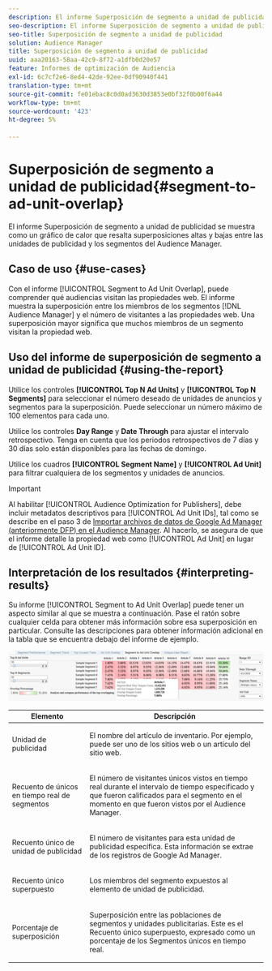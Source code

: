 ```yaml
---
description: El informe Superposición de segmento a unidad de publicidad se muestra como un gráfico de calor que resalta superposiciones altas y bajas entre las unidades de publicidad y los segmentos del Audience Manager.
seo-description: El informe Superposición de segmento a unidad de publicidad se muestra como un gráfico de calor que resalta superposiciones altas y bajas entre las unidades de publicidad y los segmentos del Audience Manager.
seo-title: Superposición de segmento a unidad de publicidad
solution: Audience Manager
title: Superposición de segmento a unidad de publicidad
uuid: aaa20163-58aa-42c9-8f72-a1dfb0d20e57
feature: Informes de optimización de Audiencia
exl-id: 6c7cf2e6-8ed4-42de-92ee-0df90940f441
translation-type: tm+mt
source-git-commit: fe01ebac8c0d0ad3630d3853e0bf32f0b00f6a44
workflow-type: tm+mt
source-wordcount: '423'
ht-degree: 5%

---
```


# Superposición de segmento a unidad de publicidad{#segment-to-ad-unit-overlap}

El informe Superposición de segmento a unidad de publicidad se muestra como un gráfico de calor que resalta superposiciones altas y bajas entre las unidades de publicidad y los segmentos del Audience Manager.

## Caso de uso {#use-cases}

Con el informe [!UICONTROL Segment to Ad Unit Overlap], puede comprender qué audiencias visitan las propiedades web. El informe muestra la superposición entre los miembros de los segmentos [!DNL Audience Manager] y el número de visitantes a las propiedades web. Una superposición mayor significa que muchos miembros de un segmento visitan la propiedad web.

## Uso del informe de superposición de segmento a unidad de publicidad {#using-the-report}

Utilice los controles **[!UICONTROL Top N Ad Units]** y **[!UICONTROL Top N Segments]** para seleccionar el número deseado de unidades de anuncios y segmentos para la superposición. Puede seleccionar un número máximo de 100 elementos para cada uno.

Utilice los controles **Day Range** y **Date Through** para ajustar el intervalo retrospectivo. Tenga en cuenta que los periodos retrospectivos de 7 días y 30 días solo están disponibles para las fechas de domingo.

Utilice los cuadros **[!UICONTROL Segment Name]** y **[!UICONTROL Ad Unit]** para filtrar cualquiera de los segmentos y unidades de anuncios.

>[!IMPORTANT]
>
>Al habilitar [!UICONTROL Audience Optimization for Publishers], debe incluir metadatos descriptivos para [!UICONTROL Ad Unit IDs], tal como se describe en el paso 3 de [Importar archivos de datos de Google Ad Manager (anteriormente DFP) en el Audience Manager](../../../reporting/audience-optimization-reports/aor-publishers/import-dfp.md). Al hacerlo, se asegura de que el informe detalle la propiedad web como [!UICONTROL Ad Unit] en lugar de [!UICONTROL Ad Unit ID].

## Interpretación de los resultados {#interpreting-results}

Su informe [!UICONTROL Segment to Ad Unit Overlap] puede tener un aspecto similar al que se muestra a continuación. Pase el ratón sobre cualquier celda para obtener más información sobre esa superposición en particular. Consulte las descripciones para obtener información adicional en la tabla que se encuentra debajo del informe de ejemplo.

![](assets/publisher_segment_ad_unit_overlap.png)

<table id="table_22340F45B1B94D3796174CB30A60E212"> 
 <thead> 
  <tr> 
   <th colname="col1" class="entry"> Elemento </th> 
   <th colname="col2" class="entry"> Descripción </th> 
  </tr>
 </thead>
 <tbody> 
  <tr> 
   <td colname="col1"> <p><span class="wintitle"> Unidad de publicidad  </span> </p> </td> 
   <td colname="col2"> <p>El nombre del artículo de inventario. Por ejemplo, puede ser uno de los sitios web o un artículo del sitio web. </p> </td> 
  </tr> 
  <tr> 
   <td colname="col1"> <p><span class="wintitle"> Recuento de únicos en tiempo real de segmentos</span> </p> </td> 
   <td colname="col2"> <p>El número de visitantes únicos vistos en tiempo real durante el intervalo de tiempo especificado y que fueron calificados para el segmento en el momento en que fueron vistos por el <span class="keyword"> Audience Manager</span>. </p> </td> 
  </tr> 
  <tr> 
   <td colname="col1"> <p><span class="wintitle"> Recuento único de unidad de publicidad</span> </p> </td> 
   <td colname="col2"> <p>El número de visitantes para esta unidad de publicidad específica. Esta información se extrae de los registros de Google Ad Manager. </p> </td> 
  </tr> 
  <tr> 
   <td colname="col1"> <p><span class="wintitle"> Recuento único superpuesto</span> </p> </td> 
   <td colname="col2"> <p>Los miembros del segmento expuestos al elemento de unidad de publicidad. </p> </td> 
  </tr> 
  <tr> 
   <td colname="col1"> <p><span class="wintitle"> Porcentaje de superposición</span> </p> </td> 
   <td colname="col2"> <p>Superposición entre las poblaciones de segmentos y unidades publicitarias. Este es el <span class="wintitle"> Recuento único superpuesto</span>, expresado como un porcentaje de los <span class="wintitle"> Segmentos únicos en tiempo real</span>. </p> </td> 
  </tr> 
 </tbody> 
</table>
